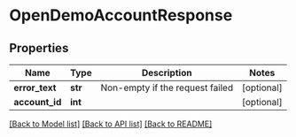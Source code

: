 # OpenDemoAccountResponse

## Properties
Name | Type | Description | Notes
------------ | ------------- | ------------- | -------------
**error_text** | **str** | Non-empty if the request failed | [optional] 
**account_id** | **int** |  | [optional] 

[[Back to Model list]](../README.md#documentation-for-models) [[Back to API list]](../README.md#documentation-for-api-endpoints) [[Back to README]](../README.md)


